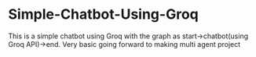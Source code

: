 # Simple-Chatbot-Using-Groq
This is a simple chatbot using Groq with the graph as start->chatbot(using Groq API)->end. Very basic going forward to making multi agent project
